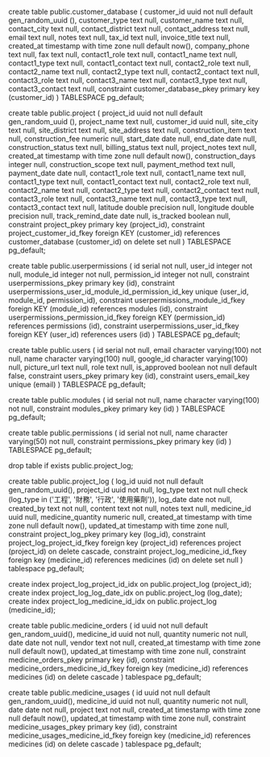 create table public.customer_database (
  customer_id uuid not null default gen_random_uuid (),
  customer_type text null,
  customer_name text null,
  contact_city text null,
  contact_district text null,
  contact_address text null,
  email text null,
  notes text null,
  tax_id text null,
  invoice_title text null,
  created_at timestamp with time zone null default now(),
  company_phone text null,
  fax text null,
  contact1_role text null,
  contact1_name text null,
  contact1_type text null,
  contact1_contact text null,
  contact2_role text null,
  contact2_name text null,
  contact2_type text null,
  contact2_contact text null,
  contact3_role text null,
  contact3_name text null,
  contact3_type text null,
  contact3_contact text null,
  constraint customer_database_pkey primary key (customer_id)
) TABLESPACE pg_default;

create table public.project (
  project_id uuid not null default gen_random_uuid (),
  project_name text null,
  customer_id uuid null,
  site_city text null,
  site_district text null,
  site_address text null,
  construction_item text null,
  construction_fee numeric null,
  start_date date null,
  end_date date null,
  construction_status text null,
  billing_status text null,
  project_notes text null,
  created_at timestamp with time zone null default now(),
  construction_days integer null,
  construction_scope text null,
  payment_method text null,
  payment_date date null,
  contact1_role text null,
  contact1_name text null,
  contact1_type text null,
  contact1_contact text null,
  contact2_role text null,
  contact2_name text null,
  contact2_type text null,
  contact2_contact text null,
  contact3_role text null,
  contact3_name text null,
  contact3_type text null,
  contact3_contact text null,
  latitude double precision null,
  longitude double precision null,
  track_remind_date date null,
  is_tracked boolean null,
  constraint project_pkey primary key (project_id),
  constraint project_customer_id_fkey foreign KEY (customer_id) references customer_database (customer_id) on delete set null
) TABLESPACE pg_default;

create table public.userpermissions (
  id serial not null,
  user_id integer not null,
  module_id integer not null,
  permission_id integer not null,
  constraint userpermissions_pkey primary key (id),
  constraint userpermissions_user_id_module_id_permission_id_key unique (user_id, module_id, permission_id),
  constraint userpermissions_module_id_fkey foreign KEY (module_id) references modules (id),
  constraint userpermissions_permission_id_fkey foreign KEY (permission_id) references permissions (id),
  constraint userpermissions_user_id_fkey foreign KEY (user_id) references users (id)
) TABLESPACE pg_default;

create table public.users (
  id serial not null,
  email character varying(100) not null,
  name character varying(100) null,
  google_id character varying(100) null,
  picture_url text null,
  role text null,
  is_approved boolean not null default false,
  constraint users_pkey primary key (id),
  constraint users_email_key unique (email)
) TABLESPACE pg_default;

create table public.modules (
  id serial not null,
  name character varying(100) not null,
  constraint modules_pkey primary key (id)
) TABLESPACE pg_default;

create table public.permissions (
  id serial not null,
  name character varying(50) not null,
  constraint permissions_pkey primary key (id)
) TABLESPACE pg_default;

drop table if exists public.project_log;

create table public.project_log (
  log_id uuid not null default gen_random_uuid(),
  project_id uuid not null,
  log_type text not null check (log_type in ('工程', '財務', '行政', '使用藥劑')),
  log_date date not null,
  created_by text not null,
  content text not null,
  notes text null,
  medicine_id uuid null,
  medicine_quantity numeric null,
  created_at timestamp with time zone null default now(),
  updated_at timestamp with time zone null,
  constraint project_log_pkey primary key (log_id),
  constraint project_log_project_id_fkey foreign key (project_id) references project (project_id) on delete cascade,
  constraint project_log_medicine_id_fkey foreign key (medicine_id) references medicines (id) on delete set null
) tablespace pg_default;

create index project_log_project_id_idx on public.project_log (project_id);
create index project_log_log_date_idx on public.project_log (log_date);
create index project_log_medicine_id_idx on public.project_log (medicine_id);

create table public.medicine_orders (
  id uuid not null default gen_random_uuid(),
  medicine_id uuid not null,
  quantity numeric not null,
  date date not null,
  vendor text not null,
  created_at timestamp with time zone null default now(),
  updated_at timestamp with time zone null,
  constraint medicine_orders_pkey primary key (id),
  constraint medicine_orders_medicine_id_fkey foreign key (medicine_id) references medicines (id) on delete cascade
) tablespace pg_default;

create table public.medicine_usages (
  id uuid not null default gen_random_uuid(),
  medicine_id uuid not null,
  quantity numeric not null,
  date date not null,
  project text not null,
  created_at timestamp with time zone null default now(),
  updated_at timestamp with time zone null,
  constraint medicine_usages_pkey primary key (id),
  constraint medicine_usages_medicine_id_fkey foreign key (medicine_id) references medicines (id) on delete cascade
) tablespace pg_default;